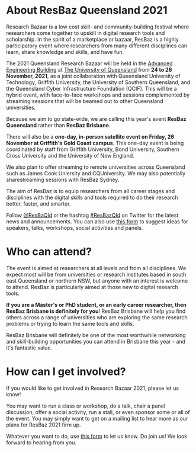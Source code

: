 # About ResBaz Queensland 2021

Research Bazaar is a low cost skill- and community-building festival where researchers come together to upskill in digital research tools and scholarship. In the spirit of a marketplace or bazaar, ResBaz is a highly participatory event where researchers from many different disciplines can learn, share knowledge and skills, and have fun.

The 2021 Queensland Research Bazaar will be held in the [Advanced Engineering Building](https://www.eait.uq.edu.au/aeb) at [The University of Queensland](https://www.uq.edu.au/) from **24 to 26 November, 2021**, as a joint collaboration with Queensland University of Technology, Griffith University, the University of Southern Queensland, and the Queensland Cyber Infrastructure Foundation (QCIF). This will be a hybrid event, with face-to-face workshops and sessions complemented by streaming sessions that will be beamed out to other Queensland universities.

Because we aim to go state-wide, we are calling this year's event **ResBaz Queensland** rather than **ResBaz Brisbane**. 

There will also be a **one-day, in-person satellite event on Friday, 26 November at Griffith's Gold Coast campus**. This one-day event is being coordinated by staff from Griffith University, Bond University, Southern Cross University and the University of New England.

We also plan to offer streaming to remote universities across Queensland such as James Cook Uniersity and CQUniversity. We may also potentially sharestreaming sessions with ResBaz Sydney.

The aim of ResBaz is to equip researchers from all career stages and disciplines with the digital skills and tools required to do their research better, faster, and smarter.

Follow [@ResBaQld](https://twitter.com/ResBazQld) or the hashtag [#ResBazQld](https://twitter.com/search?q=%23ResBazQld&src=tyah) on Twitter for the latest news and announcements. You can also use [this form](https://docs.google.com/forms/d/e/1FAIpQLSfTwkZaRlKULFQrnY66P2MJSpYeUyS2eJ3RPcqMDNHy1QxmyA/viewform) to suggest ideas for speakers, talks, workshops, social activities and panels. 

# Who can attend?

The event is aimed at researchers at all levels and from all disciplines. We expect most will be from universities or research institutes based in south east Queensland or northern NSW, but anyone with an interest is welcome to attend. ResBaz is particularly aimed at those new to digital research tools.

**If you are a Master's or PhD student, or an early career researcher, then ResBaz Brisbane is definitely for you**! ResBaz Brisbane will help you find others across a range of universities who are exploring the same research problems or trying to learn the same tools and skills. 

ResBaz Brisbane will definitely be one of the most worthwhile networking and skill-building opportunities you can attend in Brisbane this year - and it's fantastic value.  

# How can I get involved?

If you would like to get involved in Research Bazaar 2021, please let us know!

You may want to run a class or workshop, do a talk, chair a panel discussion, offer a social activity, run a stall, or even sponsor some or all of the event. You may simply want to get on a mailing list to hear more as our plans for ResBaz 2021 firm up. 

Whatever you want to do, use [this form](https://docs.google.com/forms/d/e/1FAIpQLSfTwkZaRlKULFQrnY66P2MJSpYeUyS2eJ3RPcqMDNHy1QxmyA/viewform) to let us know. Do join us! We look forward to hearing from you.
